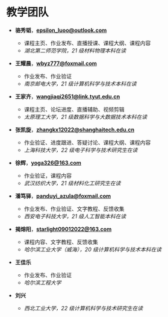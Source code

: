 
# 教学团队

- **骆秀韬**，**[epsilon_luoo@outlook.com](mailto:epsilon_luoo@outlook.com)**

  - 课程主页、作业发布、直播授课、课程大纲、课程内容
  - *湖北第二师范学院，21 级材料物理本科在读*
- **王耀晨**，**[wbyz777@foxmail.com](mailto:wbyz777@foxmail.com)**

  - 作业发布、作业验证
  - *南京邮电大学，21 级计算机科学与技术本科在读*
- **王家齐**，**[wangjiaqi2651@link.tyut.edu.cn](mailto:wangjiaqi2651@link.tyut.edu.cn)**

  - 课程主页、论坛进度、直播辅助、视频剪辑
  - *太原理工大学，21 级数据科学与大数据技术本科在读*
- **张凯旋**，**[zhangkx12022@shanghaitech.edu.cn](mailto:zhangkx12022@shanghaitech.edu.cn)**

  - 作业验证、进度跟进、答疑讨论、课程大纲、课程内容
  - *上海科技大学，22 级电子科学与技术研究生在读*
- **徐辉**，**[yoga326@163.com](mailto:yoga326@163.com)**

  - 作业验证，课程内容
  - *武汉纺织大学，21 级材料化工研究生在读*
- **潘笃驿**，**[panduyi_azula@foxmail.com](mailto:panduyi_azula@foxmail.com)**

  - 作业发布、作业验证、文字教程、反馈收集
  - *西安电子科技大学，21 级人工智能本科在读*
- **揭熔阳**，**[starlight09012022@163.com](mailto:starlight09012022@163.com)**

  - 课程内容、文字教程、反馈收集
  - *哈尔滨工业大学（威海），20 级计算机科学与技术本科在读*
- **王佳乐**

  - 作业发布、作业验证
  - *哈尔滨工程大学*
- **刘兴**

  - *西北工业大学，22 级计算机科学与技术研究生在读*

